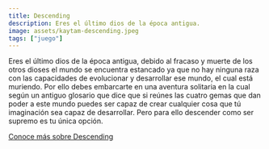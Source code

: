 ```yaml
---
title: Descending
description: Eres el último dios de la época antigua.
image: assets/kaytam-descending.jpeg
tags: ["juego"]
---
```


Eres el último dios de la época antigua, debido al fracaso y muerte de los otros dioses el mundo se encuentra estancado ya que no hay ninguna raza con las capacidades de evolucionar y desarrollar ese mundo, el cual está muriendo. Por ello debes embarcarte en una aventura solitaria en la cual según un antiguo glosario que dice que si reúnes las cuatro gemas que dan poder a este mundo puedes ser capaz de crear cualquier cosa que tú imaginación sea capaz de desarrollar. Pero para ello descender como ser supremo es tu única opción.

[Conoce más sobre Descending](https://kaytam-projects.itch.io/descending)